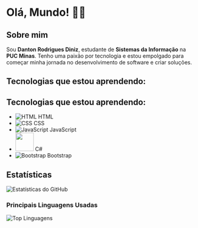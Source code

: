 # Olá, Mundo! 👨‍💻

## Sobre mim

Sou **Danton Rodrigues Diniz**, estudante de **Sistemas da Informação** na **PUC Minas**. Tenho uma paixão por tecnologia e estou empolgado para começar minha jornada no desenvolvimento de software e criar soluções.

## Tecnologias que estou aprendendo:

## Tecnologias que estou aprendendo:

- ![HTML](https://img.icons8.com/color/48/000000/html-5.png) HTML
- ![CSS](https://img.icons8.com/color/48/000000/css3.png) CSS
- ![JavaScript](https://img.icons8.com/color/48/000000/javascript.png) JavaScript
- <img src="https://upload.wikimedia.org/wikipedia/commons/4/4f/Csharp_Logo.png" width="48" height="48"> C#
- ![Bootstrap](https://img.icons8.com/color/48/000000/bootstrap.png) Bootstrap


## Estatísticas

![Estatísticas do GitHub](https://github-readme-stats.vercel.app/api?username=dantz-code&show_icons=true&hide_title=true&count_private=true&hide=prs)

### Principais Linguagens Usadas

![Top Linguagens](https://github-readme-stats.vercel.app/api/top-langs/?username=dantz-code&layout=compact&hide_title=true)
